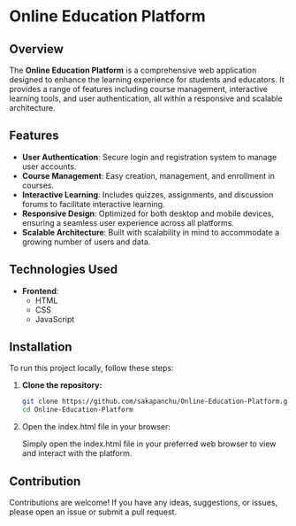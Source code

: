 # Online Education Platform

## Overview

The **Online Education Platform** is a comprehensive web application designed to enhance the learning experience for students and educators. It provides a range of features including course management, interactive learning tools, and user authentication, all within a responsive and scalable architecture.

## Features

- **User Authentication**: Secure login and registration system to manage user accounts.
- **Course Management**: Easy creation, management, and enrollment in courses.
- **Interactive Learning**: Includes quizzes, assignments, and discussion forums to facilitate interactive learning.
- **Responsive Design**: Optimized for both desktop and mobile devices, ensuring a seamless user experience across all platforms.
- **Scalable Architecture**: Built with scalability in mind to accommodate a growing number of users and data.

## Technologies Used

- **Frontend**:
  - HTML
  - CSS
  - JavaScript

## Installation

To run this project locally, follow these steps:

1. **Clone the repository:**
   ```bash
   git clone https://github.com/sakapanchu/Online-Education-Platform.git
   cd Online-Education-Platform
   
2. Open the index.html file in your browser:

     Simply open the index.html file in your preferred web browser to view and interact with the platform.
## Contribution

Contributions are welcome! If you have any ideas, suggestions, or issues, please open an issue or submit a pull request.
